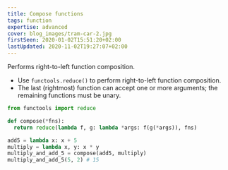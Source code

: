 ```yaml
---
title: Compose functions
tags: function
expertise: advanced
cover: blog_images/tram-car-2.jpg
firstSeen: 2020-01-02T15:51:20+02:00
lastUpdated: 2020-11-02T19:27:07+02:00
---
```


Performs right-to-left function composition.

- Use `functools.reduce()` to perform right-to-left function composition.
- The last (rightmost) function can accept one or more arguments; the remaining functions must be unary.

```py
from functools import reduce

def compose(*fns):
  return reduce(lambda f, g: lambda *args: f(g(*args)), fns)
```

```py
add5 = lambda x: x + 5
multiply = lambda x, y: x * y
multiply_and_add_5 = compose(add5, multiply)
multiply_and_add_5(5, 2) # 15
```
